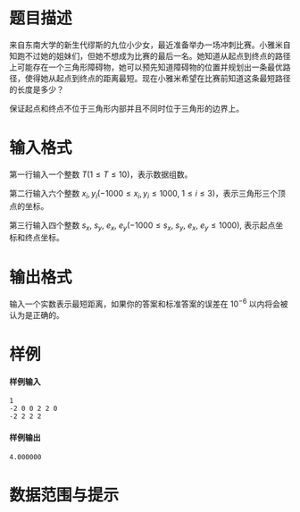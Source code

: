 
# 题目描述

来自东南大学的新生代缪斯的九位小少女，最近准备举办一场冲刺比赛。小雅米自知跑不过她的姐妹们，但她不想成为比赛的最后一名。她知道从起点到终点的路径上可能存在一个三角形障碍物，她可以预先知道障碍物的位置并规划出一条最优路径，使得她从起点到终点的距离最短。现在小雅米希望在比赛前知道这条最短路径的长度是多少？

保证起点和终点不位于三角形内部并且不同时位于三角形的边界上。

# 输入格式

第一行输入一个整数 $T(1\leq T\leq 10)$，表示数据组数。

第二行输入六个整数 $x_i, y_i(-1000\leq x_i,y_i\leq 1000,\ 1 \leq i \leq 3)$，表示三角形三个顶点的坐标。

第三行输入四个整数 $s_x,\ s_y,\ e_x,\ e_y(-1000\leq s_x,\ s_y,\ e_x,\ e_y\leq 1000)$, 表示起点坐标和终点坐标。

# 输出格式

输入一个实数表示最短距离，如果你的答案和标准答案的误差在 $10^{-6}$ 以内将会被认为是正确的。

# 样例

#### 样例输入

```plain
1
-2 0 0 2 2 0
-2 2 2 2
```

#### 样例输出

```plain
4.000000
```

# 数据范围与提示



